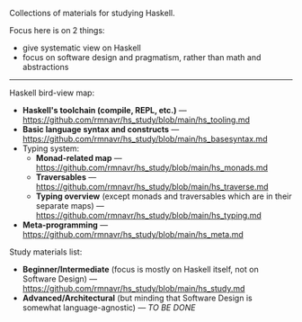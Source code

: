 Collections of materials for studying Haskell.

Focus here is on 2 things:
* give systematic view on Haskell
* focus on software design and pragmatism, rather than math and abstractions

---

Haskell bird-view map:
* **Haskell's toolchain (compile, REPL, etc.)** — https://github.com/rmnavr/hs_study/blob/main/hs_tooling.md
* **Basic language syntax and constructs** — https://github.com/rmnavr/hs_study/blob/main/hs_basesyntax.md
* Typing system:
  * **Monad-related map** — https://github.com/rmnavr/hs_study/blob/main/hs_monads.md
  * **Traversables** — https://github.com/rmnavr/hs_study/blob/main/hs_traverse.md
  * **Typing overview** (except monads and traversables which are in their separate maps) — https://github.com/rmnavr/hs_study/blob/main/hs_typing.md
* **Meta-programming** — https://github.com/rmnavr/hs_study/blob/main/hs_meta.md
  
Study materials list:
* **Beginner/Intermediate** (focus is mostly on Haskell itself, not on Software Design) — https://github.com/rmnavr/hs_study/blob/main/hs_study.md
* **Advanced/Architectural** (but minding that Software Design is somewhat language-agnostic) — *TO BE DONE*
